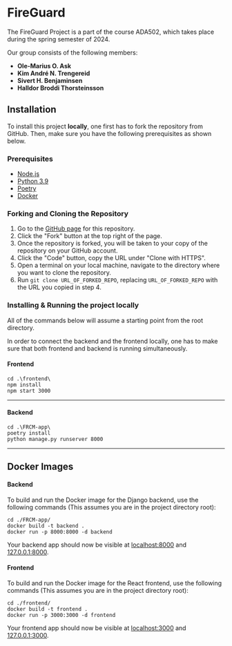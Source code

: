FireGuard
=========
The FireGuard Project is a part of the course ADA502, which takes place during the spring semester of 2024. 

Our group consists of the following members:
* __Ole-Marius O. Ask__
* __Kim André N. Trengereid__
* __Sivert H. Benjaminsen__
* __Halldor Broddi Thorsteinsson__


Installation
------------

To install this project __locally__, one first has to fork the repository from GitHub. Then, make sure you have the following prerequisites as shown below.

### Prerequisites
* [Node.js](https://nodejs.org/en/download/)
* [Python 3.9](https://www.python.org/downloads/)
* [Poetry](https://python-poetry.org/docs/#installation)
* [Docker](https://docs.docker.com/get-docker/)

### Forking and Cloning the Repository
1. Go to the [GitHub page](https://github.com/Banquished/ADA502-FireGuard1) for this repository.
2. Click the "Fork" button at the top right of the page.
3. Once the repository is forked, you will be taken to your copy of the repository on your GitHub account.
4. Click the "Code" button, copy the URL under "Clone with HTTPS".
5. Open a terminal on your local machine, navigate to the directory where you want to clone the repository.
6. Run `git clone URL_OF_FORKED_REPO`, replacing `URL_OF_FORKED_REPO` with the URL you copied in step 4.


### Installing & Running the project locally
All of the commands below will assume a starting point from the root directory.

In order to connect the backend and the frontend locally, one has to make sure that both frontend and backend is running simultaneously.

#### Frontend

```
cd .\frontend\
npm install
npm start 3000
```

-----------------
#### Backend
```
cd .\FRCM-app\
poetry install
python manage.py runserver 8000
```
-----------------

Docker Images
--------------

#### Backend
To build and run the Docker image for the Django backend, use the following commands (This assumes you are in the project directory root):
```
cd ./FRCM-app/
docker build -t backend .
docker run -p 8000:8000 -d backend
```
Your backend app should now be visible at [localhost:8000](https://localhost:8000) and [127.0.0.1:8000](https://127.0.0.1:8000).

#### Frontend
To build and run the Docker image for the React frontend, use the following commands (This assumes you are in the project directory root):
```
cd ./frontend/
docker build -t frontend .
docker run -p 3000:3000 -d frontend
```

Your frontend app should now be visible at [localhost:3000](https://localhost:3000) and [127.0.0.1:3000](https://127.0.0.1:3000).
